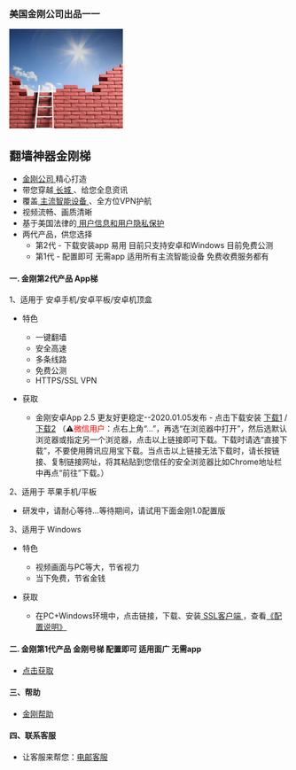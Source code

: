### 美国金刚公司出品一一

![image](l-w-s-athird.png)

## 翻墙神器金刚梯
- [ 金刚公司 ](https://github.com/a2zitpro/web/blob/master/a2zitpro.md)精心打造
- 带您穿越[ 长城 ](https://github.com/a2zitpro/web/blob/master/list_abcofvpn.md)、给您全息资讯
- 覆盖[ 主流智能设备 ](https://github.com/a2zitpro/web/blob/master/list_kkproducts&services.md)、全方位VPN护航
- 视频流畅、画质清晰
- 基于美国法律的[ 用户信息和用户隐私保护 ](https://github.com/a2zitpro/web/blob/master/Endusercontract.md)
- 两代产品，供您选择
  - 第2代 - 下载安装app 易用 目前只支持安卓和Windows 目前免费公测
  - 第1代 - 配置即可 无需app 适用所有主流智能设备 免费收费服务都有

#### 一. 金刚第2代产品 App梯
1、适用于 安卓手机/安卓平板/安卓机顶盒

  - 特色
    - 一键翻墙
    - 安全高速 
    - 多条线路 
    - 免费公测 
    - HTTPS/SSL VPN

  - 获取
    - 金刚安卓App 2.5 更友好更稳定--2020.01.05发布 - 点击下载安装 [下载1](https://github.com/a2zitpro/client/releases/download/latest/app-prod-release.apk) / [下载2](https://bitbucket.org/kk64/public/downloads/app-prod-release.apk) （⚠️<font color="red">微信用户</font>：点右上角“...”，再选“在浏览器中打开”，然后选默认浏览器或指定另一个浏览器，点击以上链接即可下载。下载时请选“直接下载”，不要使用腾讯应用宝下载。当点击以上链接无法下载时，请长按链接、复制链接网址，将其粘贴到您信任的安全浏览器比如Chrome地址栏中再点“前往”下载。）


2、适用于 苹果手机/平板

  - 研发中，请耐心等待...等待期间，请试用下面金刚1.0配置版


3、适用于 Windows

  - 特色
    - 视频画面与PC等大，节省视力
    - 当下免费，节省金钱

  - 获取
    - 在PC+Windows环境中，点击链接，下载、安装[ SSL客户端 ](https://github.com/a2zitpro/web/blob/master/win.md)，查看[《配置说明》](https://github.com/a2zitpro/web/blob/master/win.md)

#### 二. 金刚第1代产品 金刚号梯 配置即可 适用面广 无需app
- [点击获取 ](https://github.com/a2zitpro/web/blob/master/list_kkproducts1.0.md)

#### 三、帮助
- [金刚帮助](https://github.com/a2zitpro/web/blob/master/list_helpkkvpn.md)

#### 四、联系客服
- 让客服来帮您：[电邮客服](mailto:cs@a2zitpro.com)

